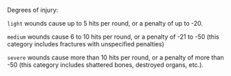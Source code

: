 Degrees of injury:

`light` wounds cause up to 5 hits per round, or a penalty of up to -20.

`medium` wounds cause 6 to 10 hits per round, or a penalty of -21 to -50 (this category includes fractures with unspecified penalties)

`severe` wounds cause more than 10 hits per round, or a penalty of more than -50 (this category includes shattered bones, destroyed organs, etc.).
